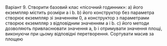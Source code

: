 Варіант 9. Створити базовий клас «пісочний годинник»: 
a) його екземпляр містить розміри a і b.
b) його конструктор без параметра створює екземпляр зі значенням 0, а конструктор з
параметрами створює екземпляр з відповідним значенням a і b.
c) його методи дозволяють привласнювати значення a, b і отримувати значення площі,
виконуючи при цьому відповідні перетворення.
Сортувати масив за площею
